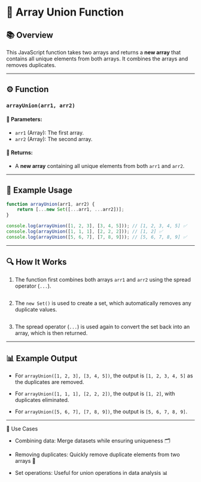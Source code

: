 # 🔗 Array Union Function

## 📚 Overview
This JavaScript function takes two arrays and returns a **new array** that contains all unique elements from both arrays. It combines the arrays and removes duplicates.

---

## ⚙️ Function

### `arrayUnion(arr1, arr2)`

#### 🧾 Parameters:
- `arr1` (Array): The first array.
- `arr2` (Array): The second array.

#### 🎯 Returns:
- A **new array** containing all unique elements from both `arr1` and `arr2`.

---

## 🧪 Example Usage

```javascript
function arrayUnion(arr1, arr2) {
    return [...new Set([...arr1, ...arr2])];
}

console.log(arrayUnion([1, 2, 3], [3, 4, 5])); // [1, 2, 3, 4, 5] ✅
console.log(arrayUnion([1, 1, 1], [2, 2, 2])); // [1, 2] ✅
console.log(arrayUnion([5, 6, 7], [7, 8, 9])); // [5, 6, 7, 8, 9] ✅
```

---
## 🔍 How It Works
1. The function first combines both arrays `arr1` and `arr2` using the spread operator (`...`).
##
2. The `new Set()` is used to create a set, which automatically removes any duplicate values.
##
3. The spread operator (`...`) is used again to convert the set back into an array, which is then returned.

---
## 📊 Example Output
- For `arrayUnion([1, 2, 3], [3, 4, 5])`, the output is `[1, 2, 3, 4, 5]` as the duplicates are removed.

- For `arrayUnion([1, 1, 1], [2, 2, 2])`, the output is `[1, 2]`, with duplicates eliminated.

- For `arrayUnion([5, 6, 7], [7, 8, 9])`, the output is `[5, 6, 7, 8, 9]`.

---
🚀 Use Cases
- Combining data: Merge datasets while ensuring uniqueness 🗂️

- Removing duplicates: Quickly remove duplicate elements from two arrays 🔄

- Set operations: Useful for union operations in data analysis 📊
